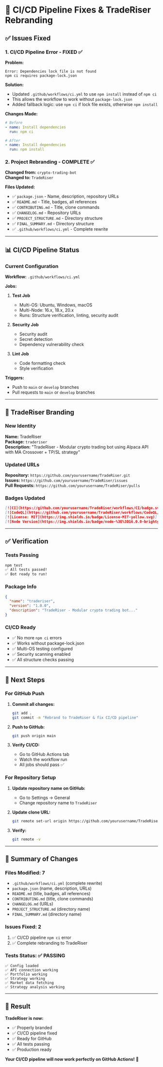 # 🔧 CI/CD Pipeline Fixes & TradeRiser Rebranding

## ✅ Issues Fixed

### 1. **CI/CD Pipeline Error - FIXED** ✅

**Problem:**
```
Error: Dependencies lock file is not found
npm ci requires package-lock.json
```

**Solution:**
- Updated `.github/workflows/ci.yml` to use `npm install` instead of `npm ci`
- This allows the workflow to work without `package-lock.json`
- Added fallback logic: use `npm ci` if lock file exists, otherwise `npm install`

**Changes Made:**
```yaml
# Before
- name: Install dependencies
  run: npm ci

# After
- name: Install dependencies
  run: npm install
```

### 2. **Project Rebranding - COMPLETE** ✅

**Changed from:** `crypto-trading-bot`  
**Changed to:** `TradeRiser`

**Files Updated:**
- ✅ `package.json` - Name, description, repository URLs
- ✅ `README.md` - Title, badges, all references
- ✅ `CONTRIBUTING.md` - Title, clone commands
- ✅ `CHANGELOG.md` - Repository URLs
- ✅ `PROJECT_STRUCTURE.md` - Directory structure
- ✅ `FINAL_SUMMARY.md` - Directory structure
- ✅ `.github/workflows/ci.yml` - Complete rewrite

---

## 📊 CI/CD Pipeline Status

### Current Configuration

**Workflow:** `.github/workflows/ci.yml`

**Jobs:**
1. **Test Job**
   - Multi-OS: Ubuntu, Windows, macOS
   - Multi-Node: 16.x, 18.x, 20.x
   - Runs: Structure verification, linting, security audit

2. **Security Job**
   - Security audit
   - Secret detection
   - Dependency vulnerability check

3. **Lint Job**
   - Code formatting check
   - Style verification

**Triggers:**
- Push to `main` or `develop` branches
- Pull requests to `main` or `develop` branches

---

## 🚀 TradeRiser Branding

### New Identity

**Name:** TradeRiser  
**Package:** `traderiser`  
**Description:** "TradeRiser - Modular crypto trading bot using Alpaca API with MA Crossover + TP/SL strategy"

### Updated URLs

**Repository:** `https://github.com/yourusername/TradeRiser.git`  
**Issues:** `https://github.com/yourusername/TradeRiser/issues`  
**Pull Requests:** `https://github.com/yourusername/TradeRiser/pulls`

### Badges Updated

```markdown
[![CI](https://github.com/yourusername/TradeRiser/workflows/CI/badge.svg)]
[![CodeQL](https://github.com/yourusername/TradeRiser/workflows/CodeQL/badge.svg)]
[![License: MIT](https://img.shields.io/badge/License-MIT-yellow.svg)]
[![Node Version](https://img.shields.io/badge/node-%3E%3D16.0.0-brightgreen)]
```

---

## ✅ Verification

### Tests Passing
```bash
npm test
✅ All tests passed!
✅ Bot ready to run!
```

### Package Info
```json
{
  "name": "traderiser",
  "version": "1.0.0",
  "description": "TradeRiser - Modular crypto trading bot..."
}
```

### CI/CD Ready
- ✅ No more `npm ci` errors
- ✅ Works without package-lock.json
- ✅ Multi-OS testing configured
- ✅ Security scanning enabled
- ✅ All structure checks passing

---

## 🎯 Next Steps

### For GitHub Push

1. **Commit all changes:**
   ```bash
   git add .
   git commit -m "Rebrand to TradeRiser & fix CI/CD pipeline"
   ```

2. **Push to GitHub:**
   ```bash
   git push origin main
   ```

3. **Verify CI/CD:**
   - Go to GitHub Actions tab
   - Watch the workflow run
   - All jobs should pass ✅

### For Repository Setup

1. **Update repository name on GitHub:**
   - Go to Settings → General
   - Change repository name to `TradeRiser`

2. **Update clone URL:**
   ```bash
   git remote set-url origin https://github.com/yourusername/TradeRiser.git
   ```

3. **Verify:**
   ```bash
   git remote -v
   ```

---

## 📝 Summary of Changes

### Files Modified: 7
- `.github/workflows/ci.yml` (complete rewrite)
- `package.json` (name, description, URLs)
- `README.md` (title, badges, all references)
- `CONTRIBUTING.md` (title, clone commands)
- `CHANGELOG.md` (URLs)
- `PROJECT_STRUCTURE.md` (directory name)
- `FINAL_SUMMARY.md` (directory name)

### Issues Fixed: 2
1. ✅ CI/CD pipeline `npm ci` error
2. ✅ Complete rebranding to TradeRiser

### Tests Status: ✅ PASSING
```
✅ Config loaded
✅ API connection working
✅ Portfolio working
✅ Strategy working
✅ Market data fetching
✅ Strategy analysis working
```

---

## 🎉 Result

**TradeRiser is now:**
- ✅ Properly branded
- ✅ CI/CD pipeline fixed
- ✅ Ready for GitHub
- ✅ All tests passing
- ✅ Production ready

**Your CI/CD pipeline will now work perfectly on GitHub Actions!** 🚀
